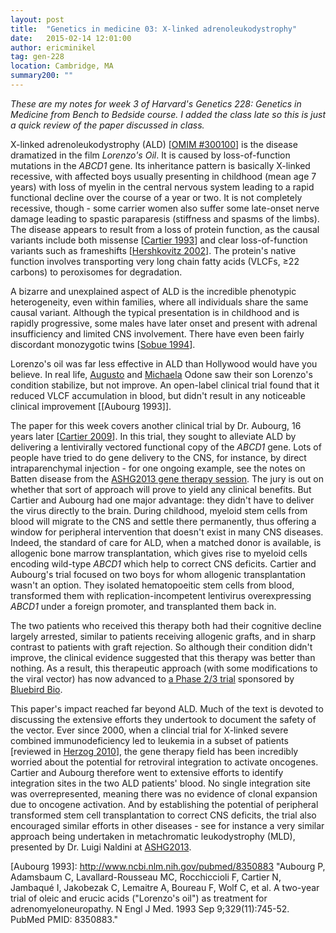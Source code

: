 ```yaml
---
layout: post
title:  "Genetics in medicine 03: X-linked adrenoleukodystrophy"
date:   2015-02-14 12:01:00
author: ericminikel
tag: gen-228
location: Cambridge, MA
summary200: ""
---
```


*These are my notes for week 3 of Harvard's Genetics 228: Genetics in Medicine from Bench to Bedside course. I added the class late so this is just a quick review of the paper discussed in class.*

X-linked adrenoleukodystrophy (ALD) [[OMIM #300100](http://www.omim.org/entry/300100)] is the disease dramatized in the film *Lorenzo's Oil*. It is caused by loss-of-function mutations in the *ABCD1* gene. Its inheritance pattern is basically X-linked recessive, with affected boys usually presenting in childhood (mean age 7 years) with loss of myelin in the central nervous system leading to a rapid functional decline over the course of a year or two. It is not completely recessive, though - some carrier women also suffer some late-onset nerve damage leading to spastic paraparesis (stiffness and spasms of the limbs). The disease appears to result from a loss of protein function, as the causal variants include both missense [[Cartier 1993]] and clear loss-of-function variants such as frameshifts [[Hershkovitz 2002]]. The protein's native function involves transporting very long chain fatty acids (VLCFs, &ge;22 carbons) to peroxisomes for degradation.

A bizarre and unexplained aspect of ALD is the incredible phenotypic heterogeneity, even within families, where all individuals share the same causal variant. Although the typical presentation is in childhood and is rapidly progressive, some males have later onset and present with adrenal insufficiency and limited CNS involvement. There have even been fairly discordant monozygotic twins [[Sobue 1994]].

Lorenzo's oil was far less effective in ALD than Hollywood would have you believe. In real life, [Augusto](http://www.economist.com/news/obituary/21589838-augusto-odone-world-bank-economist-who-derived-lorenzos-oil-treat-his-son-died-october) and [Michaela](http://www.nytimes.com/2000/06/13/us/michaela-odone-61-the-lorenzo-s-oil-mother.html) Odone saw their son Lorenzo's condition stabilize, but not improve. An open-label clinical trial found that it reduced VLCF accumulation in blood, but didn't result in any noticeable clinical improvement [[Aubourg 1993]].

The paper for this week covers another clinical trial by Dr. Aubourg, 16 years later [[Cartier 2009]]. In this trial, they sought to alleviate ALD by delivering a lentivirally vectored functional copy of the *ABCD1* gene. Lots of people have tried to do gene delivery to the CNS, for instance, by direct intraparenchymal injection - for one ongoing example, see the notes on Batten disease from the [ASHG2013 gene therapy session](http://www.cureffi.org/2013/10/26/highlights-of-ashg2013/). The jury is out on whether that sort of approach will prove to yield any clinical benefits. But Cartier and Aubourg had one major advantage: they didn't have to deliver the virus directly to the brain. During childhood, myeloid stem cells from blood will migrate to the CNS and settle there permanently, thus offering a window for peripheral intervention that doesn't exist in many CNS diseases. Indeed, the standard of care for ALD, when a matched donor is available, is allogenic bone marrow transplantation, which gives rise to myeloid cells encoding wild-type *ABCD1* which help to correct CNS deficits. Cartier and Aubourg's trial focused on two boys for whom allogenic transplantation wasn't an option. They isolated hematopoeitic stem cells from blood, transformed them with replication-incompetent lentivirus overexpressing *ABCD1* under a foreign promoter, and transplanted them back in.

The two patients who received this therapy both had their cognitive decline largely arrested, similar to patients receiving allogenic grafts, and in sharp contrast to patients with graft rejection. So although their condition didn't improve, the clinical evidence suggested that this therapy was better than nothing. As a result, this therapeutic approach (with some modifications to the viral vector) has now advanced to [a Phase 2/3 trial](https://clinicaltrials.gov/ct2/show/NCT01896102) sponsored by [Bluebird Bio](http://www.bluebirdbio.com/product-ald.php).

This paper's impact reached far beyond ALD. Much of the text is devoted to discussing the extensive efforts they undertook to document the safety of the vector. Ever since 2000, when a clincial trial for X-linked severe combined immunodeficiency led to leukemia in a subset of patients [reviewed in [Herzog 2010]], the gene therapy field has been incredibly worried about the potential for retroviral integration to activate oncogenes. Cartier and Aubourg therefore went to extensive efforts to identify integration sites in the two ALD patients' blood. No single integration site was overrepresented, meaning there was no evidence of clonal expansion due to oncogene activation. And by establishing the potential of peripheral transformed stem cell transplantation to correct CNS deficits, the trial also encouraged similar efforts in other diseases - see for instance a very similar approach being undertaken in metachromatic leukodystrophy (MLD), presented by Dr. Luigi Naldini at [ASHG2013](http://www.cureffi.org/2013/10/26/highlights-of-ashg2013/).

[Cartier 2009]: http://www.ncbi.nlm.nih.gov/pubmed/19892975 "Cartier N, Hacein-Bey-Abina S, Bartholomae CC, Veres G, Schmidt M, Kutschera I, Vidaud M, Abel U, Dal-Cortivo L, Caccavelli L, Mahlaoui N, Kiermer V, Mittelstaedt D, Bellesme C, Lahlou N, Lefrère F, Blanche S, Audit M, Payen E, Leboulch P, l'Homme B, Bougnères P, Von Kalle C, Fischer A, Cavazzana-Calvo M, Aubourg P. Hematopoietic stem cell gene therapy with a lentiviral vector in X-linked adrenoleukodystrophy. Science. 2009 Nov 6;326(5954):818-23. doi: 10.1126/science.1171242. PubMed PMID: 19892975."

[Cartier 1993]: http://www.ncbi.nlm.nih.gov/pubmed/7904210 "Cartier N, Sarde CO, Douar AM, Mosser J, Mandel JL, Aubourg P. Abnormal messenger RNA expression and a missense mutation in patients with X-linked adrenoleukodystrophy. Hum Mol Genet. 1993 Nov;2(11):1949-51. PubMed PMID: 7904210."

[Hershkovitz 2002]: http://www.ncbi.nlm.nih.gov/pubmed/12210797 "Hershkovitz E, Narkis G, Shorer Z, Moser AB, Watkins PA, Moser HW, Manor E. Cerebral X-linked adrenoleukodystrophy in a girl with Xq27-Ter deletion. Ann Neurol. 2002 Aug;52(2):234-7. PubMed PMID: 12210797."

[Sobue 1994]: http://www.ncbi.nlm.nih.gov/pubmed/7998779 "Sobue G, Ueno-Natsukari I, Okamoto H, Connell TA, Aizawa I, Mizoguchi K, Honma M, Ishikawa G, Mitsuma T, Natsukari N. Phenotypic heterogeneity of an adult form  of adrenoleukodystrophy in monozygotic twins. Ann Neurol. 1994 Dec;36(6):912-5. PubMed PMID: 7998779."

[Aubourg 1993]: http://www.ncbi.nlm.nih.gov/pubmed/8350883 "Aubourg P, Adamsbaum C, Lavallard-Rousseau MC, Rocchiccioli F, Cartier N, Jambaqué I, Jakobezak C, Lemaitre A, Boureau F, Wolf C, et al. A two-year trial of oleic and erucic acids ("Lorenzo's oil") as treatment for adrenomyeloneuropathy. N Engl J Med. 1993 Sep 9;329(11):745-52. PubMed PMID: 8350883."

[Herzog 2010]: http://www.ncbi.nlm.nih.gov/pubmed/21042293/ "Herzog RW. Gene therapy for SCID-X1: round 2. Mol Ther. 2010 Nov;18(11):1891.  doi: 10.1038/mt.2010.228. PubMed PMID: 21042293; PubMed Central PMCID: PMC2990525."
